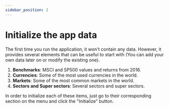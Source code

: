 ```yaml
---
sidebar_position: 2
---
```


# Initialize the app data

The first time you run the application, it won't contain any data. However, it provides several elements that can be useful to start with (You can add your own data later on or modify the existing one).

1. **Benchmarks**: MSCI and SP500 values and returns from 2016.
2. **Currencies**: Some of the most used currencies in the world.
3. **Markets**: Some of the most common markets in the world.
4. **Sectors and Super sectors**: Several sectors and super sectors.

In order to initialize each of these items, just go to their corresponding section on the menu and click the "Initialize" button.
